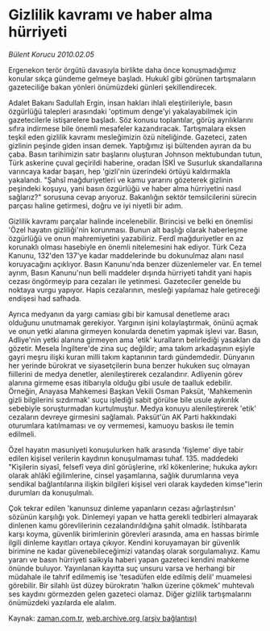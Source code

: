 # Gizlilik kavramı ve haber alma hürriyeti

*Bülent Korucu 2010.02.05*

<tr><td class="metin" colspan="2" style="padding-top: 20px; padding-left: 5px; ">Ergenekon terör örgütü davasıyla birlikte daha önce konuşmadığımız konular sıkça gündeme gelmeye başladı. Hukukî gibi görünen tartışmaların gazeteciliğe bakan yönleri önümüzdeki günleri şekillendirecek.</td></tr><tr><td class="metin" colspan="2" style="padding-top: 20px; padding-left: 5px; "><p>Adalet Bakanı Sadullah Ergin, insan hakları ihlali eleştirileriyle, basın özgürlüğü talepleri arasındaki 'optimum denge'yi yakalayabilmek için gazetecilerle istişarelere başladı. Söz konusu toplantılar, görüş ayrılıklarını sıfıra indirmese bile önemli mesafeler kazandıracak. Tartışmalara eksen teşkil eden gizlilik kavramı mesleğimizin özü niteliğinde. Gazeteci, zaten gizlinin peşinde giden insan demek. Yaptığımız işi bültenden ayıran da bu çaba. Basın tarihimizin satır başlarını oluşturan Johnson mektubundan tutun, Türk askerine çuval geçirildi haberine, oradan İSKİ ve Susurluk skandallarına varıncaya kadar başarı, hep 'gizli'nin üzerindeki örtüyü kaldırmakla yakalandı. "Şahsî mağduriyetleri ve kamu yararını gözeterek gizlinin peşindeki koşuyu, yani basın özgürlüğü ve haber alma hürriyetini nasıl sağlarız?" sorusuna cevap arıyoruz. Bakanlığın sektör temsilcilerini sürecin parçası haline getirmesi, doğru ve iyi niyetli bir adım.
<p> Gizlilik kavramı parçalar halinde incelenebilir. Birincisi ve belki en önemlisi 'Özel hayatın gizliliği'nin korunması. Bunun alt başlığı olarak haberleşme özgürlüğü ve onun mahremiyetini yazabiliriz. Ferdî mağduriyetler en az korunaklı olması hasebiyle en önemli nitelemesini hak ediyor. Türk Ceza Kanunu, 132'den 137'ye kadar maddelerinde bu dokunulmaz alanı nasıl koruyacağını açıklıyor. Basın Kanunu'nda benzer düzenlemeler var. En temel ayrım, Basın Kanunu'nun belli maddeler dışında hürriyeti tahdit yani hapis cezası öngörmeyip para cezaları ile yetinmesi. Gazeteciler genelde bu noktaya vurgu yapıyor. Hapis cezalarının, mesleği yapılamaz hale getireceği endişesi had safhada.
<p>Ayrıca medyanın da yargı camiası gibi bir kamusal denetleme aracı olduğunu unutmamak gerekiyor. Yargının işini kolaylaştırmak, önünü açmak ve onun yetki alanına girmeyen konularda denetim yapmak işlevi var. Basın, Adliye'nin yetki alanına girmeyen ama 'etik' kuralların belirlediği yasakları da gözetir. Mesela İngiltere'de zina suç değildir; ama takım arkadaşının eşiyle gayri meşru ilişki kuran milli takım kaptanının tardı gündemdedir. Dünyanın her yerinde bürokrat ve siyasetçilerin buna benzer hukuken suç olmayan fiillerini de medya denetler, alenileştirerek cezalandırır. Adliyenin görev alanına girmeme esas itibarıyla olduğu gibi usule de taalluk edebilir. Örneğin, Anayasa Mahkemesi Başkan Vekili Osman Paksüt, 'Mahkemenin gizli bilgilerini sızdırmak' suçu işlediği sabit görülse bile usule aykırılık sebebiyle soruşturmadan kurtulmuştur. Medya konuyu alenileştirerek 'etik' cezaların devreye girmesini sağlamalı. Paksüt'ün AK Parti hakkındaki oturumlara katılmaması ve oy vermemesi, kamuoyu baskısı ile temin edilmeli.
<p>Özel hayatın masuniyeti konuşulurken halk arasında 'fişleme' diye tabir edilen kişisel verilerin kaydının konuşulmaması tuhaf. 135. maddedeki "Kişilerin siyasî, felsefî veya dinî görüşlerine, ırkî kökenlerine; hukuka aykırı olarak ahlâkî eğilimlerine, cinsel yaşamlarına, sağlık durumlarına veya sendikal bağlantılarına ilişkin bilgileri kişisel veri olarak kaydeden kimse"lerin durumları da konuşulmalı.
<p>Çok tekrar edilen 'kanunsuz dinleme yapanların cezası ağırlaştırılsın' sözünün karşılığı yok. Dinlemeyi yapan ve hatta gerekli tedbirleri almayarak dinlenen kamu görevlilerinin cezalandırıldığına şahit olmadık. İstihbarata karşı koyma, güvenlik birimlerinin görevleri arasında, ama en hassas birimle ilgili dinleme kayıtları ortaya çıkıyor. Kendini koruyamayan bir güvenlik birimine ne kadar güvenebileceğimizi vatandaş olarak sorgulamalıyız. Kamu yararı ve basın hürriyeti saikıyla haberi yapan gazeteci kendini mahkeme önünde buluyor. Yayınlanan kayıtta suç unsuru varsa ve herhangi bir müdahale ile tahrif edilmemiş ise 'tesadüfen elde edilmiş delil' muamelesi görebilir. Bir silahlı üst düzey bürokratın 'halkın üzerine çökmek' muhtevalı ses kaydını görmezden gelen gazeteci olamaz. Diğer gizlilik tartışmalarını önümüzdeki yazılarda ele alalım.<br/></p></p></p></p></p></td></tr>

Kaynak: [zaman.com.tr](http://zaman.com.tr/yazar.do?yazino=948248), [web.archive.org (arşiv bağlantısı)](http://web.archive.org/web/20100210073758/http://www.zaman.com.tr:80/yazar.do?yazino=948248)
